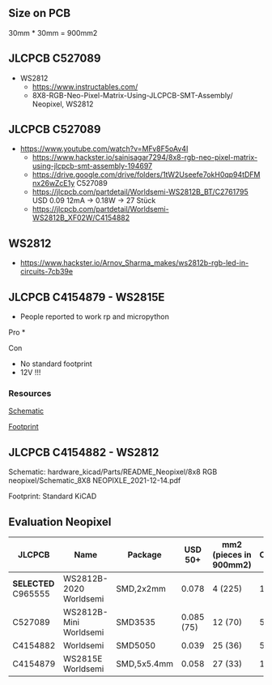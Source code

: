 ## Size on PCB

30mm * 30mm = 900mm2



## JLCPCB C527089

* WS2812
  * https://www.instructables.com/
  * 8X8-RGB-Neo-Pixel-Matrix-Using-JLCPCB-SMT-Assembly/
    Neopixel, WS2812



## JLCPCB C527089
* https://www.youtube.com/watch?v=MFv8F5oAv4I
  * https://www.hackster.io/sainisagar7294/8x8-rgb-neo-pixel-matrix-using-jlcpcb-smt-assembly-194697
  * https://drive.google.com/drive/folders/1tW2Useefe7okH0qp94tDFMnx26wZcE1y
    C527089
  * https://jlcpcb.com/partdetail/Worldsemi-WS2812B_BT/C2761795
    USD 0.09
    12mA -> 0.18W -> 27 Stück
  * https://jlcpcb.com/partdetail/Worldsemi-WS2812B_XF02W/C4154882


## WS2812

* https://www.hackster.io/Arnov_Sharma_makes/ws2812b-rgb-led-in-circuits-7cb39e

## JLCPCB C4154879 - WS2815E

* People reported to work rp and micropython

Pro
 *

Con
 * No standard footprint
 * 12V !!!

### Resources

[Schematic](https://www.gree-leds.com/ws-series-ic-embedded-led/12v-individually-addressable-ws2815-led.html)

[Footprint](https://www.snapeda.com/parts/WS2815/Normand/view-part/)

## JLCPCB C4154882 - WS2812

Schematic: hardware_kicad/Parts/README_Neopixel/8x8 RGB neopixel/Schematic_8X8 NEOPIXLE_2021-12-14.pdf

Footprint: Standard KiCAD


## Evaluation Neopixel

| JLCPCB | Name | Package | USD 50+ | mm2 (pieces in 900mm2) | Current | VCC |
| - | - | - | - | - | - | - |
| **SELECTED** C965555 | WS2812B-2020 Worldsemi | SMD,2x2mm | 0.078 | 4 (225) | 12mA | 5V |
| C527089 | WS2812B-Mini Worldsemi | SMD3535 | 0.085 (75) | 12 (70) | 5V |
| C4154882 | Worldsemi | SMD5050 | 0.039 | 25 (36) | 5V |
| C4154879 | WS2815E Worldsemi | SMD,5x5.4mm | 0.058 | 27 (33) | 12mA | 12V !!! |
 
